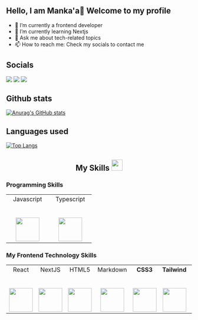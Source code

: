 ## Hello, I am Manka'a👋 Welcome to my profile

- 🔭 I’m currently a frontend developer
- 🌱 I’m currently learning Nextjs
- 💬 Ask me about tech-related topics
- 📫 How to reach me: Check my socials to contact me

## Socials  
  
[<img src="https://img.shields.io/badge/twitter-%231DA1F2.svg?&style=for-the-badge&logo=twitter&logoColor=white">](https://twitter.com/ManeBa_cnm)
[<img src="https://img.shields.io/badge/linkedin-%230077B5.svg?&style=for-the-badge&logo=linkedin&logoColor=white">](https://www.linkedin.com/in/mankaa-che12345)
[<img src="https://img.shields.io/badge/gmail-%23e4405f.svg?&style=for-the-badge&logo=gmail&logoColor=white">](mankaache10@gmail.com)

## Github stats

[![Anurag's GitHub stats](https://github-readme-stats.vercel.app/api?username=mankaache&show_icons=true&theme=radical)](https://github.com/anuraghazra/github-readme-stats)

## Languages used

[![Top Langs](https://github-readme-stats.vercel.app/api/top-langs/?username=mankaache&size_weight=0.5&count_weight=0.5&langs_count=8&layout=compact&theme=radical)](https://github.com/anuraghazra/github-readme-stats)


<h2 align="Center"> My Skills <img src="https://media.giphy.com/media/WUlplcMpOCEmTGBtBW/giphy.gif" width="30"> </h2>

### Programming Skills

<table> 
  <tbody> 
    <tr valign="top"> 
      <td width="100px" align="center"> 
        <span>Javascript</span><br><br><br> 
        <img height="64px" src="https://upload.wikimedia.org/wikipedia/commons/thumb/9/99/Unofficial_JavaScript_logo_2.svg/480px-Unofficial_JavaScript_logo_2.svg.png">
      </td> 
      <td width="100px" align="center"> <span>Typescript</span><br><br><br> 
        <img height="64px" src="https://cdn.worldvectorlogo.com/logos/typescript-2.svg"> 
      </td> 
    </tr> 
  </tbody>
</table>

### My Frontend Technology Skills 

<table> 
  <tbody> 
    <tr valign="top">
      <td width="140px" align="center">
        <span>React</span><br><br><br>
        <img height="64px" src="https://cdn.svgporn.com/logos/create-react-app.svg">
      </td> <td width="140px" align="center"> <span>NextJS</span><br><br><br>
        <img height="64px" src="https://cdn.svgporn.com/logos/nextjs-icon.svg">
      <td width="140px" align="center"> <span>HTML5</span><br><br><br> 
        <img height="64px" src="https://cdn.svgporn.com/logos/html-5.svg"> 
      </td> <td width="140px" align="center"> <span>Markdown</span><br><br><br> 
        <img height="64px" src="https://cdn.svgporn.com/logos/markdown.svg">
      </td> 
      <td width="140px" align="center"> <span><strong>CSS3</strong> </span><br><br><br> 
        <img height="64px" src="https://cdn.svgporn.com/logos/css-3.svg"> 
      </td>
      <td width="140px" align="center"> <span><strong>Tailwind</strong> </span><br><br><br> 
        <img height="64px" src="https://cdn.svgporn.com/logos/tailwindcss-icon.svg"> 
      </td> 
      <td width="140px" align="center"> <span><strong>Sass</strong> </span><br><br><br> 
        <img height="64px" src="https://cdn.svgporn.com/logos/sass.svg">
      </td>
<!--
**mankaache/mankaache** is a ✨ _special_ ✨ repository because its `README.md` (this file) appears on your GitHub profile.

Here are some ideas to get you started:

- 🔭 I’m currently working on ...
- 🌱 I’m currently learning ...
- 👯 I’m looking to collaborate on ...
- 🤔 I’m looking for help with ...
- 💬 Ask me about ...
- 📫 How to reach me: ...
- 😄 Pronouns: ...
- ⚡ Fun fact: ...
-->
